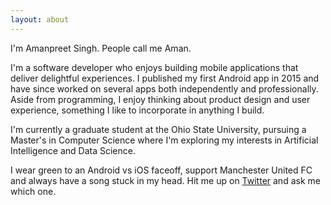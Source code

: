 ```yaml
---
layout: about
---
```

I'm Amanpreet Singh. People call me Aman.

I'm a software developer who enjoys building mobile applications that deliver delightful experiences. I published my first Android app in 2015 and have since worked on several apps both independently and professionally. Aside from programming, I enjoy thinking about product design and user experience, something I like to incorporate in anything I build.

I'm currently a graduate student at the Ohio State University, pursuing a Master's in Computer Science where I'm exploring my interests in Artificial Intelligence and Data Science.

I wear green to an Android vs iOS faceoff, support Manchester United FC and always have a song stuck in my head. Hit me up on [Twitter](https://twitter.com/multivitaman) and ask me which one.
